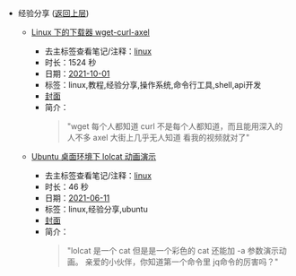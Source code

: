 - 经验分享 ([返回上层](../))
    - [Linux 下的下载器 wget-curl-axel](https://www.bilibili.com/video/BV19f4y1E7qJ)
        - 去主标签查看笔记/注释：[linux](../markmap/linux.html)
        - 时长：1524 秒
        - 日期：[2021-10-01](../markmap/202110.html)
        - 标签：linux,教程,经验分享,操作系统,命令行工具,shell,api开发
        - [封面](http://i0.hdslb.com/bfs/archive/fc52148b0fc1a4f724d2ab8998d32853f37b379e.jpg)
        - 简介：
            > "wget 每个人都知道
curl 不是每个人都知道，而且能用深入的人不多
axel 大街上几乎无人知道
看我的视频就对了"

    - [Ubuntu 桌面环境下 lolcat 动画演示](https://www.bilibili.com/video/BV1qV41147yb)
        - 去主标签查看笔记/注释：[linux](../markmap/linux.html)
        - 时长：46 秒
        - 日期：[2021-06-11](../markmap/202106.html)
        - 标签：linux,经验分享,ubuntu
        - [封面](http://i2.hdslb.com/bfs/archive/805e9558b9b0292d9c360bb3f616617dcac4b15a.jpg)
        - 简介：
            > "lolcat 是一个 cat 但是是一个彩色的 cat 还能加 -a 参数演示动画。
亲爱的小伙伴，你知道第一个命令里 jq命令的厉害吗？"


